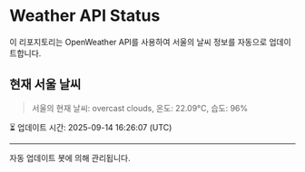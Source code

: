 
# Weather API Status

이 리포지토리는 OpenWeather API를 사용하여 서울의 날씨 정보를 자동으로 업데이트합니다.

## 현재 서울 날씨
> 서울의 현재 날씨: overcast clouds, 온도: 22.09°C, 습도: 96%

⏳ 업데이트 시간: 2025-09-14 16:26:07 (UTC)

---
자동 업데이트 봇에 의해 관리됩니다.
